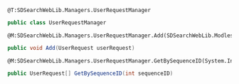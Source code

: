 ```
@T:SDSearchWebLib.Managers.UserRequestManager
```
```csharp
public class UserRequestManager
```
```
@M:SDSearchWebLib.Managers.UserRequestManager.Add(SDSearchWebLib.Modles.UserRequest)
```
```csharp
public void Add(UserRequest userRequest)
```
```
@M:SDSearchWebLib.Managers.UserRequestManager.GetBySequenceID(System.Int32)
```
```csharp
public UserRequest[] GetBySequenceID(int sequenceID)
```
